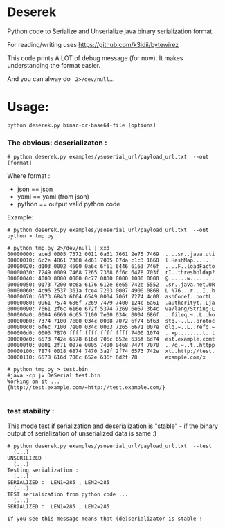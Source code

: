 # Deserek
Python code to Serialize and Unserialize java binary serialization format. 

For reading/writing uses https://github.com/k3idii/bytewirez

This code prints A LOT of debug message (for now).
It makes understanding the format easier. 

And you can alway do ` 2>/dev/null`...

# Usage:
` python deserek.py binar-or-base64-file [options] `

### The obvious: deserializaton :
```
# python deserek.py examples/ysoserial_url/payload_url.txt  --out [format]

```
Where format :
* json == json
* yaml == yaml (from json)
* python == output valid python code

Example:
```
# python deserek.py examples/ysoserial_url/payload_url.txt  --out python > tmp.py

# python tmp.py 2>/dev/null | xxd
00000000: aced 0005 7372 0011 6a61 7661 2e75 7469  ....sr..java.uti
00000010: 6c2e 4861 7368 4d61 7005 07da c1c3 1660  l.HashMap......`
00000020: d103 0002 4600 0a6c 6f61 6446 6163 746f  ....F..loadFacto
00000030: 7249 0009 7468 7265 7368 6f6c 6478 703f  rI..thresholdxp?
00000040: 4000 0000 0000 0c77 0800 0000 1000 0000  @......w........
00000050: 0173 7200 0c6a 6176 612e 6e65 742e 5552  .sr..java.net.UR
00000060: 4c96 2537 361a fce4 7203 0007 4900 0868  L.%76...r...I..h
00000070: 6173 6843 6f64 6549 0004 706f 7274 4c00  ashCodeI..portL.
00000080: 0961 7574 686f 7269 7479 7400 124c 6a61  .authorityt..Lja
00000090: 7661 2f6c 616e 672f 5374 7269 6e67 3b4c  va/lang/String;L
000000a0: 0004 6669 6c65 7100 7e00 034c 0004 686f  ..fileq.~..L..ho
000000b0: 7374 7100 7e00 034c 0008 7072 6f74 6f63  stq.~..L..protoc
000000c0: 6f6c 7100 7e00 034c 0003 7265 6671 007e  olq.~..L..refq.~
000000d0: 0003 7870 ffff ffff ffff ffff 7400 1074  ..xp........t..t
000000e0: 6573 742e 6578 616d 706c 652e 636f 6d74  est.example.comt
000000f0: 0001 2f71 007e 0005 7400 0468 7474 7070  ../q.~..t..httpp
00000100: 7874 0018 6874 7470 3a2f 2f74 6573 742e  xt..http://test.
00000110: 6578 616d 706c 652e 636f 6d2f 78         example.com/x

# python tmp.py > test.bin
#java -cp jv DeSerial test.bin 
Working on it ... 
{http://test.example.com/=http://test.example.com/}


```


### test stability :
This mode test if serialization and deserialization is "stable" - if the binary output of serialization of unserialized data is same :)

```
# python deserek.py examples/ysoserial_url/payload_url.txt  --test
  (...)
UNSERILIZED !
  (...)
Testing serialization : 
  (...)
SERIALIZED :  LEN1=285 , LEN2=285 
  (...)
TEST serialization from python code ...
  (...)
SERIALIZED :  LEN1=285 , LEN2=285 

If you see this message means that (de)serializator is stable !

```
